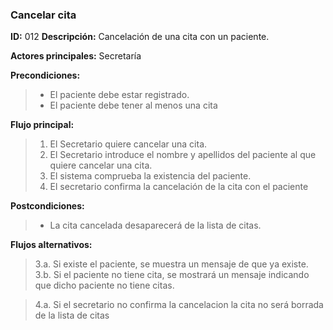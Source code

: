 ### **Cancelar cita**
**ID:** 012 **Descripción:** Cancelación de una cita con un paciente.

**Actores principales:** Secretaría

**Precondiciones:**
>* El paciente debe estar registrado.
>* El paciente debe tener al menos una cita

**Flujo principal:**
>1. El Secretario quiere cancelar una cita.
>2. El Secretario introduce el nombre y apellidos del paciente al que quiere cancelar una cita.
>3. El sistema comprueba la existencia del paciente.
>4. El secretario confirma la cancelación de la cita con el paciente

**Postcondiciones:**
>* La cita cancelada desaparecerá de la lista de citas.

**Flujos alternativos:**
>3.a. Si existe el paciente, se muestra un mensaje de que ya existe.
>3.b. Si el paciente no tiene cita, se mostrará un mensaje indicando que dicho paciente no tiene citas.

>4.a. Si el secretario no confirma la cancelacion la cita no será borrada de la lista de citas

